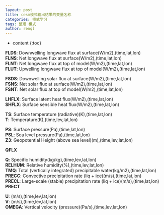```yaml
---
layout: post
title: cesm模式输出结果的变量名称
categories: 模式学习
tags: 整理 模式
author: renql
---
```


* content
{:toc}

**FLDS**: Downwelling longwave flux at surface(W/m2),(time,lat,lon)  
**FLNS**: Net longwave flux at surface(W/m2),(time,lat,lon)  
**FLNT**: Net longwave flux at top of model(W/m2),(time,lat,lon)  
**FLUT**: Upwelling longwave flux at top of model(W/m2),(time,lat,lon)  




**FSDS**: Downwelling solar flux at surface(W/m2),(time,lat,lon)  
**FSNS**: Net solar flux at surface(W/m2),(time,lat,lon)  
**FSNT**: Net solar flux at top of model(W/m2),(time,lat,lon)  

**LHFLX**: Surface latent heat flux(W/m2),(time,lat,lon)  
**SHFLX**: Surface sensible heat flux(W/m2),(time,lat,lon)  

**TS**:  Surface temperature (radiative)(K),(time,lat,lon)     
**T**: Temperature(K),(time,lev,lat,lon)  

**PS**: Surface pressure(Pa),(time,lat,lon)  
**PSL**: Sea level pressure(Pa),(time,lat,lon)  
**Z3**: Geopotential Height (above sea level)(m),(time,lev,lat,lon)  

**QFLX**
 
**Q**: 	Specific humidity(kg/kg),(time,lev,lat,lon)  
**RELHUM**: Relative humidity(%),(time,lev,lat,lon)  
**TMQ**: Total (vertically integrated) precipitable water(kg/m2),(time,lat,lon)  
**PRECC**: Convective precipitation rate (liq + ice)(m/s),(time,lat,lon)  
**PRECL**: Large-scale (stable) precipitation rate (liq + ice)(m/s),(time,lat,lon)  
**PRECT**

**U**: (m/s),(time,lev,lat,lon)  
**V**: (m/s),(time,lev,lat,lon)  
**OMEGA**: Vertical velocity (pressure)(Pa/s),(time,lev,lat,lon)  

